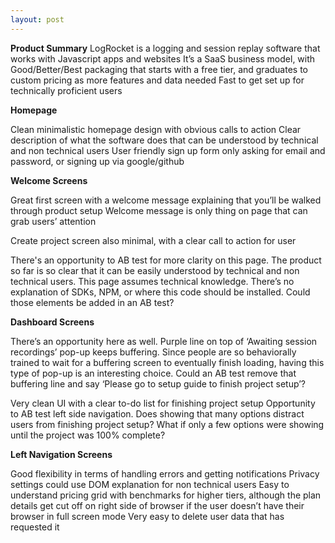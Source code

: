 ```yaml
---
layout: post
---
```


**Product Summary**
LogRocket is a logging and session replay software that works with Javascript apps and websites
It’s a SaaS business model, with Good/Better/Best packaging that starts with a free tier, and graduates to custom pricing as more features and data needed
Fast to get set up for technically proficient users


**Homepage**


Clean minimalistic homepage design with obvious calls to action
Clear description of what the software does that can be understood by technical and non technical users
User friendly sign up form only asking for email and password, or signing up via google/github

**Welcome Screens**

Great first screen with a welcome message explaining that you’ll be walked through product setup
Welcome message is only thing on page that can grab users’ attention


Create project screen also minimal, with a clear call to action for user



There's an opportunity to AB test for more clarity on this page. The product so far is so clear that it can be easily understood by technical and non technical users. This page assumes technical knowledge. There’s no explanation of SDKs, NPM, or where this code should be installed. Could those elements be added in an AB test?

**Dashboard Screens**



There’s an opportunity here as well. Purple line on top of ‘Awaiting session recordings’ pop-up keeps buffering. Since people are so behaviorally trained to wait for a buffering screen to eventually finish loading, having this type of pop-up is an interesting choice. Could an AB test remove that buffering line and say ‘Please go to setup guide to finish project setup’?



Very clean UI with a clear to-do list for finishing project setup
Opportunity to AB test left side navigation. Does showing that many options distract users from finishing project setup? What if only a few options were showing until the project was 100% complete?





**Left Navigation Screens**








Good flexibility in terms of handling errors and getting notifications
Privacy settings could use DOM explanation for non technical users
Easy to understand pricing grid with benchmarks for higher tiers, although the plan details get cut off on right side of browser if the user doesn’t have their browser in full screen mode
Very easy to delete user data that has requested it
